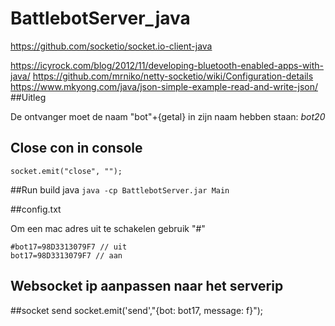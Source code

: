 # BattlebotServer_java

https://github.com/socketio/socket.io-client-java

https://icyrock.com/blog/2012/11/developing-bluetooth-enabled-apps-with-java/
https://github.com/mrniko/netty-socketio/wiki/Configuration-details
https://www.mkyong.com/java/json-simple-example-read-and-write-json/
##Uitleg

De ontvanger moet de naam "bot"+{getal} in zijn naam hebben staan: *bot20*


## Close con in console
```socket.emit("close", "");```

##Run build java 
```java -cp BattlebotServer.jar Main```

##config.txt 

Om een mac adres uit te schakelen gebruik "#"

```
#bot17=98D3313079F7 // uit
bot17=98D3313079F7 // aan
```

## Websocket ip aanpassen naar het serverip

##socket send
socket.emit('send',"{bot: bot17, message: f}");